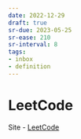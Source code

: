 ```yaml
---
date: 2022-12-29
draft: true
sr-due: 2023-05-25
sr-ease: 210
sr-interval: 8
tags:
- inbox
- definition
---
```


# LeetCode

Site - [LeetCode](https://leetcode.com/)